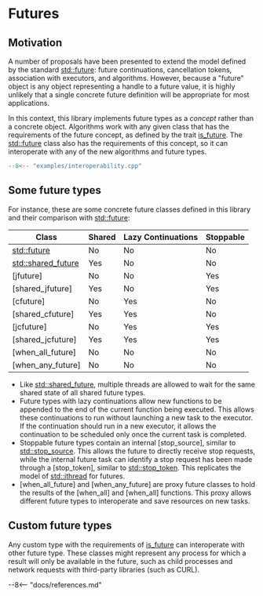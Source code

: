 # Futures

## Motivation 

A number of proposals have been presented to extend the model defined by the standard [std::future]: future continuations, cancellation tokens, association with executors, and algorithms. However, because a "future" object is any object representing a handle to a future value, it is highly unlikely that a single concrete future definition will be appropriate for most applications. 

In this context, this library implements future types as a *concept* rather than a concrete object. Algorithms work with any given class that has the requirements of the future concept, as defined by the trait [is_future]. The [std::future] class also has the requirements of this concept, so it can interoperate with any of the new algorithms and future types.

```cpp
--8<-- "examples/interoperability.cpp"
```
 

## Some future types

For instance, these are some concrete future classes defined in this library and their comparison with [std::future]:

| Class                | Shared | Lazy Continuations | Stoppable |
|----------------------|--------|--------------------|-----------|
| [std::future]        | No     | No                 | No        |
| [std::shared_future] | Yes    | No                 | No        |
| [jfuture]            | No     | No                 | Yes       |
| [shared_jfuture]     | Yes    | No                 | Yes       |
| [cfuture]            | No     | Yes                | No        |
| [shared_cfuture]     | Yes    | Yes                | No        |
| [jcfuture]           | No     | Yes                | Yes       |
| [shared_jcfuture]    | Yes    | Yes                | Yes       |
| [when_all_future]    | No     | No                 | No        |
| [when_any_future]    | No     | No                 | No        |

- Like [std::shared_future], multiple threads are allowed to wait for the same shared state of all shared future types. 
- Future types with lazy continuations allow new functions to be appended to the end of the current function being executed. This allows these continuations to run without launching a new task to the executor. If the continuation should run in a new executor, it allows the continuation to be scheduled only once the current task is completed.
- Stoppable future types contain an internal [stop_source], similar to [std::stop_source]. This allows the future to directly receive stop requests, while the internal future task can identify a stop request has been made through a [stop_token], similar to [std::stop_token]. This replicates the model of [std::jthread] for futures.    
- [when_all_future] and [when_any_future] are proxy future classes to hold the results of the [when_all] and [when_all] functions. This proxy allows different future types to interoperate and save resources on new tasks.

## Custom future types

Any custom type with the requirements of [is_future] can interoperate with other future type. These classes might represent any process for which a result will only be available in the future, such as child processes and network requests with third-party libraries (such as CURL).


[is_future]: /futures/reference/Classes/structfutures_1_1is__future/
[std::future]: https://en.cppreference.com/w/cpp/thread/future
[std::shared_future]: https://en.cppreference.com/w/cpp/thread/shared_future
[std::stop_source]: https://en.cppreference.com/w/cpp/thread/stop_source
[std::stop_token]: https://en.cppreference.com/w/cpp/thread/stop_token
[std::jthread]: https://en.cppreference.com/w/cpp/thread/jthread


--8<-- "docs/references.md"
